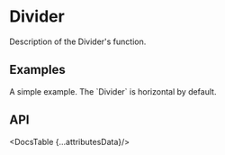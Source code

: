 # Divider

Description of the Divider's function.

## Examples

<Example
  id="divider-demo-horizontal"
  title="Horizontal"
  demoComponent="{Horizontal}"
  demoCode="{HorizontalCode}">
  <p slot="description">
    A simple example. The `Divider` is horizontal by default.
  </p>
</Example>

## API

<DocsTable {...attributesData}/>

<script>
  import Example from 'docs/src/components/Example.svelte';

  import Horizontal from './demos/horizontal.demo.svelte'
  import HorizontalCode from './demos/horizontal.demo.txt'

  import DocsTable from 'docs/src/components/DocsTable.svelte'
  const attributesData = {
    title: 'Attributes',
    columns: ['Property', 'Description', 'Type', 'Default'],
    data: [
      {
        property: 'test',
        description: 'test description',
        type: 'String',
        default: 'test'
      }
    ]
  }
</script>
